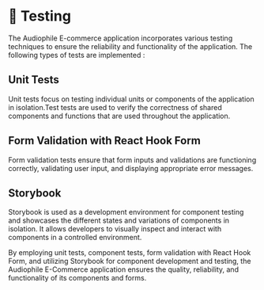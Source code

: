 # 🧪 Testing

The Audiophile E-commerce application incorporates various testing techniques to ensure the reliability and functionality of the application. The following types of tests are implemented :

## Unit Tests

Unit tests focus on testing individual units or components of the application in isolation.Test tests are used to verify the correctness of shared components and functions that are used throughout the application.

## Form Validation with React Hook Form

Form validation tests ensure that form inputs and validations are functioning correctly, validating user input, and displaying appropriate error messages.

## Storybook

Storybook is used as a development environment for component testing and showcases the different states and variations of components in isolation. It allows developers to visually inspect and interact with components in a controlled environment.

By employing unit tests, component tests, form validation with React Hook Form, and utilizing Storybook for component development and testing, the Audiophile E-Commerce application ensures the quality, reliability, and functionality of its components and forms.
